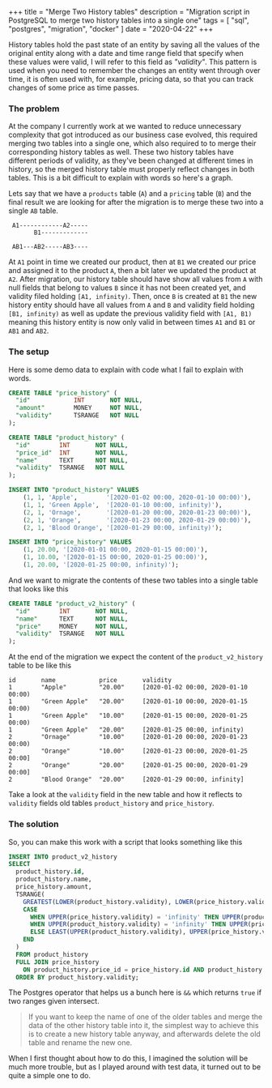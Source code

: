 +++
title = "Merge Two History tables"
description = "Migration script in PostgreSQL to merge two history tables into a single one"
tags = [
    "sql",
	"postgres",
	"migration",
	"docker"
]
date = "2020-04-22"
+++

History tables hold the past state of an entity by saving all the values of the original entity along with a date and time range field that specify when these values were valid, I will refer to this field as *"validity"*.
This pattern is used when you need to remember the changes an entity went through over time, it is often used with, for example, pricing data, so that you can track changes of some price as time passes.

### The problem

At the company I currently work at we wanted to reduce unnecessary complexity that got introduced as our business case evolved, this required merging two tables into a single one, which also required to to merge their corresponding history tables as well. These two history tables have different periods of validity, as they've been changed at different times in history, so the merged history table must properly reflect changes in both tables. This is a bit difficult to explain with words so here's a graph.

Lets say that we have a `products` table (`A`) and a `pricing` table (`B`) and the final result we are looking for after the migration is to merge these two into a single `AB` table.

```
 A1------------A2-----
       B1-------------

 AB1---AB2-----AB3----
```

At `A1` point in time we created our product, then at `B1` we created our price and assigned it to the product `A`, then a bit later we updated the product at `A2`.
After migration, our history table should have show all values from `A` with null fields that belong to values `B` since it has not been created yet, and validity filed holding `[A1, infinity)`.
Then, once `B` is created at `B1` the new history entity should have all values from `A` and `B` and validity field holding `[B1, infinity)` as well as update the previous validity field with `[A1, B1)` meaning this history entity is now only valid in between times `A1` and `B1` or `AB1` and `AB2`.

### The setup

Here is some demo data to explain with code what I fail to explain with words.

```sql
CREATE TABLE "price_history" (
  "id"            INT       NOT NULL,
  "amount"        MONEY     NOT NULL,
  "validity"      TSRANGE   NOT NULL
);

CREATE TABLE "product_history" (
  "id"        INT       NOT NULL,
  "price_id"  INT       NOT NULL,
  "name"      TEXT      NOT NULL,
  "validity"  TSRANGE   NOT NULL
);

INSERT INTO "product_history" VALUES
    (1, 1, 'Apple',        '[2020-01-02 00:00, 2020-01-10 00:00)'),
    (1, 1, 'Green Apple',  '[2020-01-10 00:00, infinity)'),
    (2, 1, 'Ornage',       '[2020-01-20 00:00, 2020-01-23 00:00)'),
    (2, 1, 'Orange',       '[2020-01-23 00:00, 2020-01-29 00:00)'),
    (2, 1, 'Blood Orange', '[2020-01-29 00:00, infinity)');

INSERT INTO "price_history" VALUES
    (1, 20.00, '[2020-01-01 00:00, 2020-01-15 00:00)'),
    (1, 10.00, '[2020-01-15 00:00, 2020-01-25 00:00)'),
    (1, 20.00, '[2020-01-25 00:00, infinity)');
```

And we want to migrate the contents of these two tables into a single table that looks like this
```sql
CREATE TABLE "product_v2_history" (
  "id"        INT       NOT NULL,
  "name"      TEXT      NOT NULL,
  "price"     MONEY     NOT NULL,
  "validity"  TSRANGE   NOT NULL
);
```

At the end of the migration we expect the content of the `product_v2_history` table to be like this
```
id       name            price       validity
1        "Apple"         "20.00"     [2020-01-02 00:00, 2020-01-10 00:00)
1        "Green Apple"   "20.00"     [2020-01-10 00:00, 2020-01-15 00:00)
1        "Green Apple"   "10.00"     [2020-01-15 00:00, 2020-01-25 00:00)
1        "Green Apple"   "20.00"     [2020-01-25 00:00, infinity)
2        "Ornage"        "10.00"     [2020-01-20 00:00, 2020-01-23 00:00)
2        "Orange"        "10.00"     [2020-01-23 00:00, 2020-01-25 00:00]
2        "Orange"        "20.00"     [2020-01-25 00:00, 2020-01-29 00:00]
2        "Blood Orange"  "20.00"     [2020-01-29 00:00, infinity]
```

Take a look at the `validity` field in the new table and how it reflects to `validity` fields old tables `product_history` and `price_history`.

### The solution

So, you can make this work with a script that looks something like this
```sql
INSERT INTO product_v2_history
SELECT
  product_history.id,
  product_history.name,
  price_history.amount,
  TSRANGE(
    GREATEST(LOWER(product_history.validity), LOWER(price_history.validity)),
    CASE
      WHEN UPPER(price_history.validity) = 'infinity' THEN UPPER(product_history.validity)
      WHEN UPPER(product_history.validity) = 'infinity' THEN UPPER(price_history.validity)
      ELSE LEAST(UPPER(product_history.validity), UPPER(price_history.validity))
    END
  )
  FROM product_history
  FULL JOIN price_history
    ON product_history.price_id = price_history.id AND product_history.validity && price_history.validity
  ORDER BY product_history.validity;
```

The Postgres operator that helps us a bunch here is `&&` which returns `true` if two ranges given intersect.

> If you want to keep the name of one of the older tables and merge the data of the other history table into it, the simplest way to achieve this is to create a new history table anyway, and afterwards delete the old table and rename the new one.

When I first thought about how to do this, I imagined the solution will be much more trouble, but as I played around with test data, it turned out to be quite a simple one to do.

